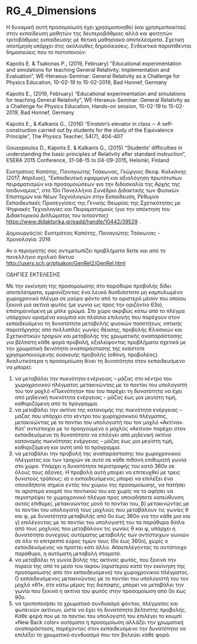 # RG_4_Dimensions
 
Η δυναμική αυτή προσομοίωση έχει χρησιμοποιηθεί (και χρησιμοποιείται) στην εκπαίδευση μαθητών της δευτεροβάθμιας αλλά και φοιτητών τριτοβάθμιας εκπαίδευσης με θετικά μαθησιακά αποτελέσματα. Σχετική αποτίμηση υπάρχει στις ακόλουθες δημοσιεύσεις. Ενδεικτικά παρατίθενται δημοσιεύεις που το πιστοποιούν:

Kapotis E. & Tsakonas P., (2019, February) “Educational experimentation and simulations for teaching General Relativity. Implementation and Evaluation”, WE-Heraeus-Seminar: General Relativity as a Challenge for Physics Education, 10-02-19 to 15-02-2019, Bad Honnef, Germany

Kapotis E., (2019, February) “Educational experimentation and simulations for teaching General Relativity”, WE-Heraeus-Seminar: General Relativity as a Challenge for Physics Education, Hands-on session, 10-02-19 to 15-02-2019, Bad Honnef, Germany

Kapotis E., & Kalkanis G., (2016) “Einstein’s elevator in class ─ A self-construction carried out by students for the study of the Equivalence Principle”, The Physics Teacher, 54(7), 404-407

Gousopoulos D., Kapotis E. & Kalkanis G., (2015) “Students’ difficulties in understanding the basic principles of Relativity after standard instruction”, ESERA 2015 Conference, 31-08-15 to 04-09-2015, Helsinki, Finland

Ευστράτιος Καπότης, Παναγιώτης Τσάκωνας, Γεώργιος Θεοφ. Καλκάνης (2017, Απρίλιος), "Εκπαιδευτική εφαρμογή και αξιολόγηση πρωτότυπων πειραματισμών και προσομοιώσεων για την διδασκαλία της Αρχής της Ισοδυναμίας", στο 10ο Πανελλήνιο Συνέδριο Διδακτικής των Φυσικών Επιστημών και Νέων Τεχνολογιών στην Εκπαίδευση, Ρέθυμνο
Εκπαιδευτικές Προσεγγίσεις της Γενικής Θεωρίας της Σχετικότητας με Ψηφιακές Τεχνολογίες και Πειραματισμούς (για την απόκτηση του Διδακτορικού Διπλώματος του αιτούντος) 
https://www.didaktorika.gr/eadd/handle/10442/39529 .


Δημιουργός/οί: Ευστράτιος Καπότης, Παναγιώτης Τσάκωνας  -  Χρονολογία: 2016

Αν ο περιηγητής σας αντιμετωπίζει προβλήματα δείτε και από το πανελλήνιο σχολικό δίκτυο
http://users.sch.gr/ptsakon/GenRel2/GenRel.html



ΟΔΗΓΙΕΣ ΕΚΤΕΛΕΣΗΣ


Με την εκκίνηση της  προσομοίωσης στο παράθυρο προβολής δίδει αποτελέσματα, εμφανίζοντας ένα λευκό δυσδιάστατο μη καμπυλωμένο χωροχρονικό πλέγμα σε μαύρο φόντο από το αριστερό μέσον του οποίου ξεκινά μια ακτίνα φωτός (με γωνία ως προς την οριζόντιο 63ο), επισημαινόμενη με μπλε χρώμα. Στο χώρο ακριβώς κάτω από το πλέγμα υπάρχουν ορισμένα κουμπιά και πλαίσια επιλογής που παρέχουν στον εκπαιδευόμενο τη δυνατότητα μεταβολής φυσικών ποσοτήτων, οπτικής παρατήρησης από πολλαπλές γωνίες θέασης, προβολής Κλασικών και Σχετικιστικών τροχιών και μεταβολής της χρωματικής αναπαράστασης για βέλτιστη κάθε φορά προβολή, εξαλείφοντας προβλήματα σχετικά με την χρωματική δεινότητα αναπαράστασης της εκάστοτε χρησιμοποιούμενης συσκευής προβολής (οθόνη, προβολέας).  
Αναλυτικότερα η προσομοίωση δίνει τη δυνατότητα στον εκπαιδευόμενο να μπορεί:
1) να μεταβάλει την πυκνότητα ενέργειας – μάζας στο κέντρο του χωροχρονικού πλέγματος μετακινώντας με το ποντίκι του υπολογιστή του τον μοχλό «Πυκνότητα» που του παρέχει τη δυνατότητα να έχει από μηδενική πυκνότητα ενέργειας – μάζας έως μια μεγίστη τιμή, καθοριζόμενη από το πρόγραμμα.
2) να μεταβάλει την ακτίνα της κατανομής της πυκνότητα ενέργειας – μάζας που υπάρχει στο κέντρο του χωροχρονικού πλέγματος, μετακινώντας με το ποντίκι του υπολογιστή του τον μοχλό «Ακτίνα».  Κατ' αντιστοιχία με το προηγούμενο ο μοχλός «Ακτίνα» παρέχει στον εκπαιδευόμενο τη δυνατότητα να επιλέγει από μηδενική ακτίνα κατανομής πυκνότητας ενέργειας – μάζας έως μια μεγίστη τιμή, καθοριζόμενη και αυτή από το πρόγραμμα.
3) να μεταβάλει την προβολή της αναπαράστασης του χωροχρονικού πλέγματος και των τροχιών σε αυτό σε κάθε πιθανή επιθυμητή γωνία στο χώρο. Υπάρχει η δυνατότητα περιστροφής του κατά 360ο σε όλους τους άξονες. Η προβολή αυτή μπορεί να επιτευχθεί με τρεις δυνατούς τρόπους: 
α) ο εκπαιδευόμενος μπορεί να επιλέξει ένα οποιοδήποτε σημείο εντός του χώρου της προσομοίωσης, να πατήσει το αριστερό κουμπί του ποντικιού του και χωρίς να το αφήσει να περιστρέψει το χωροχρονικό πλέγμα προς οποιαδήποτε κατεύθυνση αυτός επιθυμεί, μετακινώντας μονό το ποντίκι του,
β) μετακινώντας με το ποντίκι του υπολογιστή τους μοχλούς που μεταβάλουν τις γωνίες θ και φ, με δυνατότητα μεταβολής από 0ο έως 360ο για την κάθε μια και 
γ) επιλέγοντας με το ποντίκι του υπολογιστή του τα παράθυρα δίπλα από τους μοχλούς που μεταβάλουν τις γωνίες θ και φ, υπάρχει η δυνατότητα συνεχούς αυτόματης μεταβολής των αντίστοιχων γωνιών σε όλο το επιτρεπτό εύρος τιμών τους (0ο έως 360ο), χωρίς ο εκπαιδευόμενος να πράττει κάτι άλλο. Αποεπιλέγοντας το αντίστοιχο παράθυρο, η αυτόματη μεταβολή σταματά.
4) να μεταβάλει τη γωνία βολής της ακτίνας φωτός, που ξεκινά την πορεία της από το μέσο του άκρου (αριστερού κατά την εκκίνηση της προσομοίωσης από τον εκπαιδευόμενο) του χωροχρονικού πλέγματος. Ο εκπαιδευόμενος μετακινώντας με το ποντίκι του υπολογιστή του τον μοχλό «θ1», στο κάτω μέρος της διεπαφής, μπορεί  να μεταβάλει την γωνία που ξεκινά η ακτίνα του φωτός στην προσομοίωση από 0ο έως 90ο. 
5) να τροποποιήσει το χρωματικό συνδυασμό φόντου, πλέγματος και φωτεινών ακτίνων, ώστε να έχει τη δυνατότητα βέλτιστης προβολής. Κάθε φορά που με το ποντίκι του υπολογιστή του επιλέγει το κουμπί «New Back color» αυτόματα η προσομοίωση αλλάζει την χρωματική αναπαράσταση, παρέχοντας στον εκπαιδευόμενο την δυνατότητα να επιλέξει το χρωματικό συνδυασμό που τον βολεύει κάθε φορά.

